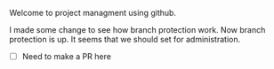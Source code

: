 Welcome to project managment using github.

I made some change to see how branch protection work. Now branch protection is up.
It seems that we should set for administration.
- [ ] Need to make a PR here
